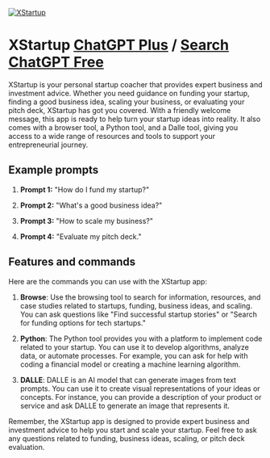 
[![XStartup](https://files.oaiusercontent.com/file-P8rkX4fkT6EjhIjQO3JsM64d?se=2123-10-16T08%3A59%3A56Z&sp=r&sv=2021-08-06&sr=b&rscc=max-age%3D31536000%2C%20immutable&rscd=attachment%3B%20filename%3D433ccb99-7c11-4471-a88b-22b00980a161.png&sig=0YF9gh0YmiTWs4MFLpzsY73dKjHVhl5ZhyocSqzCE6I%3D)](https://chat.openai.com/g/g-ECrmTc0EJ-xstartup)

# XStartup [ChatGPT Plus](https://chat.openai.com/g/g-ECrmTc0EJ-xstartup) / [Search ChatGPT Free](https://gptcall.net/index.html#/?search=XStartup)

XStartup is your personal startup coacher that provides expert business and investment advice. Whether you need guidance on funding your startup, finding a good business idea, scaling your business, or evaluating your pitch deck, XStartup has got you covered. With a friendly welcome message, this app is ready to help turn your startup ideas into reality. It also comes with a browser tool, a Python tool, and a Dalle tool, giving you access to a wide range of resources and tools to support your entrepreneurial journey.

## Example prompts

1. **Prompt 1:** "How do I fund my startup?"

2. **Prompt 2:** "What's a good business idea?"

3. **Prompt 3:** "How to scale my business?"

4. **Prompt 4:** "Evaluate my pitch deck."

## Features and commands

Here are the commands you can use with the XStartup app:

1. **Browse**: Use the browsing tool to search for information, resources, and case studies related to startups, funding, business ideas, and scaling. You can ask questions like "Find successful startup stories" or "Search for funding options for tech startups."

2. **Python**: The Python tool provides you with a platform to implement code related to your startup. You can use it to develop algorithms, analyze data, or automate processes. For example, you can ask for help with coding a financial model or creating a machine learning algorithm.

3. **DALLE**: DALLE is an AI model that can generate images from text prompts. You can use it to create visual representations of your ideas or concepts. For instance, you can provide a description of your product or service and ask DALLE to generate an image that represents it.

Remember, the XStartup app is designed to provide expert business and investment advice to help you start and scale your startup. Feel free to ask any questions related to funding, business ideas, scaling, or pitch deck evaluation.


